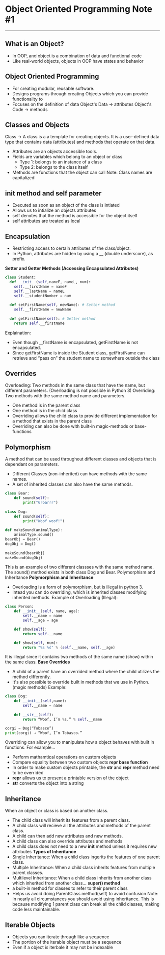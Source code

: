 # Object Oriented Programming Note #1
---
## What is an Object?
* In OOP, and object is a combination of data and functional code
* Like real-world objects, objects in OOP have states and behavior
## Object Oriented Programming
* For creating modular, reusable software. 
* Designs programs through creating Objects which you can provide functionality to
* Focuses on the definition of data
Object's Data -> attributes
Object's Code -> methods
## Classes and Objects
Class -> A class is a a template for creating objects. It is a user-defined data type that contains data (attributes) and methods that operate on that data.
* Attributes are an objects accessible tools. 
* Fields are variables which belong to an object or class
    * Type 1: belongs to an instance of a class
    * Type 2: belongs to the class itself
* Methods are functions that the object can call
Note: Class names are capitalized 
## __init__ method and self parameter
* Executed as soon as an object of the class is intiated
* Allows us to intialize an objects attributes
* self denotes that the method is accessible for the object itself
* self attributes are treated as local

## Encapsulation
* Restricting access to certain attributes of the class/object.
* In Python, attributes are hidden by using a __ (double underscore), as prefix.

**Setter and Getter Methods (Accessing Encapsulated Attributes)**
```python
class Student:
  def __init__(self,nameF, nameL, num):
    self.__firstName = nameF
    self.__lastName = nameL
    self.__studentNumber = num
  
  def setFirstName(self, newName): # Setter method
    self.__firstName = newName
    
  def getFirstName(self): # Getter method
    return self.__firstName
```
Explaination: 
* Even though __firstName is encapsulated, getFirstName is not encapsulated.
* Since getFirstName is inside the Student class, getFirstName can retrieve and “pass on” the student name to somewhere outside the class
## Overrides
Overloading: Two methods in the same class that have the name, but different parameters. (Overloading is not possible in Python 3)
Overriding: Two methods with the same method name and parameters.
* One method is in the parent class 
* One method is in the child class 
* Overriding allows the child class to provide different implementation for a method that exists in the parent class
* Overriding can also be done with built-in magic-methods or base-functions
## Polymorphism
A method that can be used throughout different classes and objects that is dependant on parameters. 
* Different Classes (non-inherited) can have methods with the same names. 
* A set of inherited classes can also have the same methods.
```python
class Bear:
    def sound(self):
        print("Groarrr")
 
class Dog:
    def sound(self):
        print("Woof woof!")
 
def makeSound(animalType):
    animalType.sound()
bearObj = Bear()
dogObj = Dog()
 
makeSound(bearObj)
makeSound(dogObj)
```
This is an example of two different classses with the same method name. The sound() method exists in both class Dog and Bear.
Polymorphism and Inheritance
**Polymorphism and Inheritance**
* Overloading is a form of polymorphism, but is illegal in python 3. 
* Intead you can do overriding, which is inherited classes modifying inherited methods. 
Example of Overloading (Illegal):
```python
class Person:
    def __init__(self, name, age):
        self.__name = name
        self.__age = age

    def show(self):
        return self.__name

    def show(self, num):
        return "%s %d" % (self.__name, self.__age)
```
It is illegal since it contains two methods of the same name (show) within the same class.
**Base Overrides**
* A child of a parent have an overrided method where the child utilizes the method differently.
* It's also possible to override built in methods that we use in Python. (magic methods)
Example:
```python
class Dog:
	def __init__(self,name):
		self.__name = name
	
	def __str__(self):
		return “Woof, I’m %s.” % self.__name

corgi = Dog(“Tobasco”)
print(corgi) → “Woof, I’m Tobasco.”
```
Overriding can allow you to manipulate how a object behaves with built in functions. For example...
* Perform mathamtical operations on custom objects
* Compare equality between two custom objects
**__repr__ base function**
* In order to make custom objects printable, the __str__ and __repr__ method need to be overrided
* __repr__ allows us to present a printable version of the object
* __str__ converts the object into a string

## Inheritance 
When an object or class is based on another class.
* The child class will inherit its features from a parent class. 
* A child class will recieve all the attributes and methods of the parent class. 
* A child can then add new attributes and new methods.
* A child class can also override attributes and methods 
* A child class does not need to a new __init__ method unless it requires new attributes
**Types of Inheritance**
* Single Inheritance: When a child class ingerits the features of one parent class. 
* Multiple Inheritance: When a child class inherits features from multiple parent classes. 
* Multilevel Inheritance: When a child class inherits from another class which inherited from another class...
**super() method**
* a built-in method for classes to refer to their parent class
* Helps us avoid doing ParentClass.method(self) to avoid confusion
Note: In nearly all circumstances you should avoid using inheritance. This is because modifying 1 parent class can break all the child classes, making code less maintainable. 
## Iterable Objects
* Objects you can iterate through like a sequence
* The portion of the iterable object must be a sequence
* Even if a object is iterbale it may not be indexable




